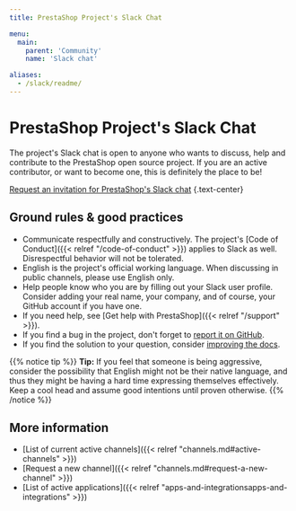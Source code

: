 ```yaml
---
title: PrestaShop Project's Slack Chat

menu:
  main:
    parent: 'Community'
    name: 'Slack chat'

aliases:
  - /slack/readme/
---
```


# PrestaShop Project's Slack Chat

The project's Slack chat is open to anyone who wants to discuss, help and contribute to the PrestaShop open source project. If you are an active contributor, or want to become one, this is definitely the place to be!

<a class="cta cta-dark cta--pattern" style="margin: 2rem auto" href="https://join.slack.com/t/prestashop/shared_invite/zt-1xe2sd7he-zTJheIinZkujzrox68_X2g"><span class="mb-0">Request an invitation for PrestaShop's Slack chat</span></a>
{.text-center}

## Ground rules & good practices

- Communicate respectfully and constructively. The project's [Code of Conduct]({{< relref "/code-of-conduct" >}}) applies to Slack as well. Disrespectful behavior will not be tolerated.
- English is the project's official working language. When discussing in public channels, please use English only.
- Help people know who you are by filling out your Slack user profile. Consider adding your real name, your company, and of course, your GitHub account if you have one.
- If you need help, see [Get help with PrestaShop]({{< relref "/support" >}}).
- If you find a bug in the project, don't forget to [report it on GitHub](https://github.com/PrestaShop/PrestaShop/issues/new/choose).
- If you find the solution to your question, consider [improving the docs](https://github.com/PrestaShop/docs).

{{% notice tip %}}
**Tip:** If you feel that someone is being aggressive, consider the possibility that English might not be their native language, and thus they might be having a hard time expressing themselves effectively. Keep a cool head and assume good intentions until proven otherwise.
{{% /notice %}}

## More information

- [List of current active channels]({{< relref "channels.md#active-channels" >}})
- [Request a new channel]({{< relref "channels.md#request-a-new-channel" >}})
- [List of active applications]({{< relref "apps-and-integrationsapps-and-integrations" >}})
